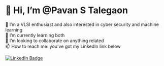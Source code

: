 # 👋 Hi, I’m @Pavan S Talegaon
👀 I’m a VLSI enthusiast and also interested in cyber security and machine learning  
🌱 I’m currently learning both  
💞️ I’m looking to collaborate on anything related  
📫 How to reach me: you've got my LinkedIn link below  


[![LinkedIn Badge](https://img.shields.io/badge/-LinkedIn-blue?style=flat&logo=Linkedin&logoColor=white)](https://www.linkedin.com/in/yourusername)
